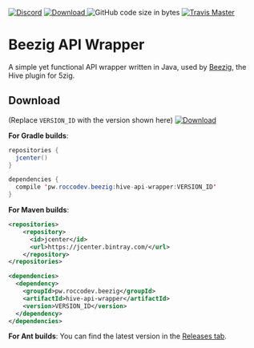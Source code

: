 [![Discord](https://img.shields.io/discord/346695724253184014.svg?style=popout)](http://discord.gg/se7zJsU)
 [ ![Download](https://api.bintray.com/packages/roccodev/hive-api-wrapper/hive-api-wrapper/images/download.svg) ](https://bintray.com/roccodev/hive-api-wrapper/hive-api-wrapper/_latestVersion)
![GitHub code size in bytes](https://img.shields.io/github/languages/code-size/Beezig/hive-api-wrapper.svg)
[![Travis Master](https://travis-ci.org/Beezig/hive-api-wrapper.svg?branch=master)](http://travis-ci.org/Beezig/hive-api-wrapper)
# Beezig API Wrapper
A simple yet functional API wrapper written in Java, used by [Beezig](https://github.com/Beezig/Beezig), the Hive plugin for 5zig.

## Download

(Replace `VERSION_ID` with the version shown here)    [ ![Download](https://api.bintray.com/packages/roccodev/hive-api-wrapper/hive-api-wrapper/images/download.svg) ](https://bintray.com/roccodev/hive-api-wrapper/hive-api-wrapper/_latestVersion)

**For Gradle builds**:  
```java
repositories {
  jcenter()
}

dependencies {
  compile 'pw.roccodev.beezig:hive-api-wrapper:VERSION_ID'
}

```
**For Maven builds**:  
```xml
<repositories>
    <repository>
      <id>jcenter</id>
      <url>https://jcenter.bintray.com/</url>
    </repository>
</repositories>

<dependencies>
  <dependency>
    <groupId>pw.roccodev.beezig</groupId> 
    <artifactId>hive-api-wrapper</artifactId> 
    <version>VERSION_ID</version>
  </dependency>
</dependencies>

```
**For Ant builds**: You can find the latest version in the [Releases tab](https://github.com/Beezig/hive-api-wrapper/releases/latest).
